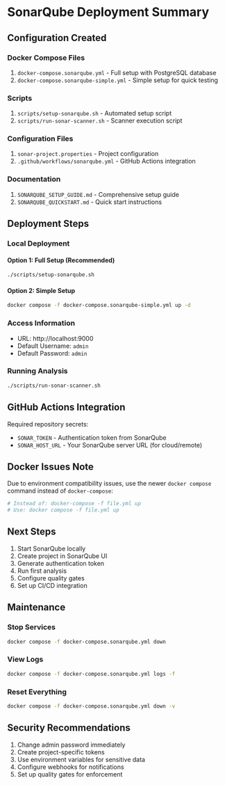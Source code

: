 # SonarQube Deployment Summary

## Configuration Created

### Docker Compose Files
1. `docker-compose.sonarqube.yml` - Full setup with PostgreSQL database
2. `docker-compose.sonarqube-simple.yml` - Simple setup for quick testing

### Scripts
1. `scripts/setup-sonarqube.sh` - Automated setup script
2. `scripts/run-sonar-scanner.sh` - Scanner execution script

### Configuration Files
1. `sonar-project.properties` - Project configuration
2. `.github/workflows/sonarqube.yml` - GitHub Actions integration

### Documentation
1. `SONARQUBE_SETUP_GUIDE.md` - Comprehensive setup guide
2. `SONARQUBE_QUICKSTART.md` - Quick start instructions

## Deployment Steps

### Local Deployment

#### Option 1: Full Setup (Recommended)
```bash
./scripts/setup-sonarqube.sh
```

#### Option 2: Simple Setup
```bash
docker compose -f docker-compose.sonarqube-simple.yml up -d
```

### Access Information
- URL: http://localhost:9000
- Default Username: `admin`
- Default Password: `admin`

### Running Analysis
```bash
./scripts/run-sonar-scanner.sh
```

## GitHub Actions Integration

Required repository secrets:
- `SONAR_TOKEN` - Authentication token from SonarQube
- `SONAR_HOST_URL` - Your SonarQube server URL (for cloud/remote)

## Docker Issues Note

Due to environment compatibility issues, use the newer `docker compose` command instead of `docker-compose`:
```bash
# Instead of: docker-compose -f file.yml up
# Use: docker compose -f file.yml up
```

## Next Steps

1. Start SonarQube locally
2. Create project in SonarQube UI
3. Generate authentication token
4. Run first analysis
5. Configure quality gates
6. Set up CI/CD integration

## Maintenance

### Stop Services
```bash
docker compose -f docker-compose.sonarqube.yml down
```

### View Logs
```bash
docker compose -f docker-compose.sonarqube.yml logs -f
```

### Reset Everything
```bash
docker compose -f docker-compose.sonarqube.yml down -v
```

## Security Recommendations

1. Change admin password immediately
2. Create project-specific tokens
3. Use environment variables for sensitive data
4. Configure webhooks for notifications
5. Set up quality gates for enforcement
